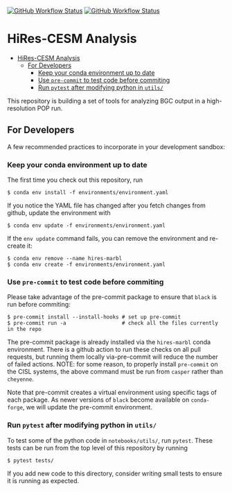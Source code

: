 
[![GitHub Workflow Status](https://img.shields.io/github/workflow/status/marbl-ecosys/HiRes-CESM-analysis/Continuous%20Integration?label=CI&logo=github&style=for-the-badge)](https://github.com/marbl-ecosys/HiRes-CESM-analysis/actions?query=workflow%3A%22Continuous+Integration%22)
[![GitHub Workflow Status](https://img.shields.io/github/workflow/status/marbl-ecosys/HiRes-CESM-analysis/Run%20all%20pre-commit%20checks%20one%20more%20time?label=code-style&style=for-the-badge)](https://github.com/marbl-ecosys/HiRes-CESM-analysis/actions?query=workflow%3A%22Run+all+pre-commit+checks+one+more+time%22)

# HiRes-CESM Analysis

- [HiRes-CESM Analysis](#hires-cesm-analysis)
  - [For Developers](#for-developers)
    - [Keep your conda environment up to date](#keep-your-conda-environment-up-to-date)
    - [Use `pre-commit` to test code before commiting](#use-pre-commit-to-test-code-before-commiting)
    - [Run `pytest` after modifying python in `utils/`](#run-pytest-after-modifying-python-in-utils)

This repository is building a set of tools for analyzing BGC output in a high-resolution POP run.

## For Developers

A few recommended practices to incorporate in your development sandbox:

### Keep your conda environment up to date

The first time you check out this repository, run

```
$ conda env install -f environments/environment.yaml
```

If you notice the YAML file has changed after you fetch changes from github,
update the environment with

```
$ conda env update -f environments/environment.yaml
```

If the `env update` command fails, you can remove the environment and re-create it:

```
$ conda env remove --name hires-marbl
$ conda env create -f environments/environment.yaml
```

### Use `pre-commit` to test code before commiting

Please take advantage of the pre-commit package to ensure that `black` is run before commiting:

```
$ pre-commit install --install-hooks # set up pre-commit
$ pre-commit run -a                  # check all the files currently in the repo
```

The pre-commit package is already installed via the `hires-marbl` conda environment.
There is a github action to run these checks on all pull requests,
but running them locally via-pre-commit will reduce the number of failed actions.
NOTE: for some reason, to properly install `pre-commit` on the CISL systems,
the above command must be run from `casper` rather than `cheyenne`.

Note that pre-commit creates a virtual environment using specific tags of each package.
As newer versions of `black` become available on `conda-forge`, we will update the pre-commit environment.

### Run `pytest` after modifying python in `utils/`

To test some of the python code in `notebooks/utils/`, run `pytest`.
These tests can be run from the top level of this repository by running

```
$ pytest tests/
```

If you add new code to this directory,
consider writing small tests to ensure it is running as expected.
